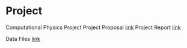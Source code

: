 # Project
Computational Physics Project
Project Proposal [link](https://www.overleaf.com/read/cnqyspfhdsqt)
Project Report  [link](https://www.overleaf.com/project/617327c8f10828007c341bb0)

Data Files [link](https://drive.google.com/drive/folders/13bsZJL9GWCo7wUTTTclcOll2I56t0ahn?usp=sharing)



